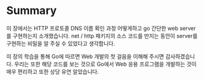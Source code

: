 # Summary

이 장에서는 HTTP 프로토콜 DNS 이름 확인 과정 어떻게하고 go 간단한 web server를 구현하는지 소개했습니다. net / http 패키지의 소스 코드를 만지는 동안이 server를 구현하는 비밀을 알 주실 수 있었다고 생각합니다.

이 장의 학습을 통해 Go에 따르면 Web 개발의 첫 걸음을 이해해 주시면 감사하겠습니다. 우리는 또한 해당 코드를 보는 것으로 Go에서 Web 응용 프로그램을 개발하는 것이 매우 편리하고 또한 상당 유연 알았습니다.

